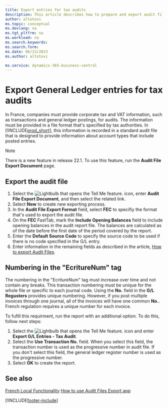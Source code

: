 ```yaml
---
title: Export entries for tax audits
description: This article describes how to prepare and export audit files to comply with the specified tax regulations in France.
author: altotovi
ms.topic: conceptual
ms.devlang: na
ms.tgt_pltfrm: na
ms.workload: na
ms.search.keywords:
ms.search.form: 
ms.date: 06/13/2023
ms.author: altotovi

ms.service: dynamics-365-business-central
---
```


# Export General Ledger entries for tax audits

In France, companies must provide corporate tax and VAT information, such as transactions and general ledger postings, for audits. The information must be provided in a file format that's specified by tax authorities. In [!INCLUDE[prod_short](../../includes/prod_short.md)], this information is recorded in a standard audit file that is designed to provide information about account types that include posted entries.

> [!NOTE]
> There is a new feature in release 22.1. To use this feature, run the **Audit File Export Document** page. 

## Export the audit file

1. Select the ![Lightbulb that opens the Tell Me feature.](../../media/ui-search/search_small.png "Tell me what you want to do") icon, enter **Audit File Export Document**, and then select the related link.
2. Select **New** to create new exporting process. 
3. In the **Audit File Export Format** field, select **FEC** to specifiy the format that's used to export the audit file.  
4. On the **FEC** FastTab, mark the **Include Opening Balances** field to include opening balances in the audit report file. The balances are calculated as of the date before the first date of the period covered by the report. 
5. Enter the **Default Source Code** to specify the source code to be used if there is no code specified in the G/L entry. 
6. Enter information in the remaining fields as described in the article, [How to export Audit Files](../../finance-how-to-export-audit-files.md).

## Numbering in the "EcritureNum" tag

The numbering in the "EcritureNum" tag must increase over time and not contain any breaks. This transaction numbering must be unique for the whole file or specific to each journal code. Using the **No.** field in the **G/L Regusters** provides unique numbering. However, if you post multiple invoices through one journal, all of the invoices will have one common **No.**. French regulation requires a unique number for each invoice.  

To fufill this requirment, run the report with an additional option. To do this, follow next steps:  

1. Select the ![Lightbulb that opens the Tell Me feature.](../../media/ui-search/search_small.png "Tell me what you want to do") icon and enter **Export G/L Entries - Tax Audit**.
2. Select the **Use Transaction No.** field. When you select this field, the transaction number is used as the progressive number in audit file. If you don't select this field, the general ledger register number is used as the progressive number.
3. Select **OK** to create the report.  

## See also

[French Local Functionality](france-local-functionality.md)
[How to use Audit Files Export app](../../finance-how-to-export-audit-files.md)

[!INCLUDE[footer-include](../../includes/footer-banner.md)]
